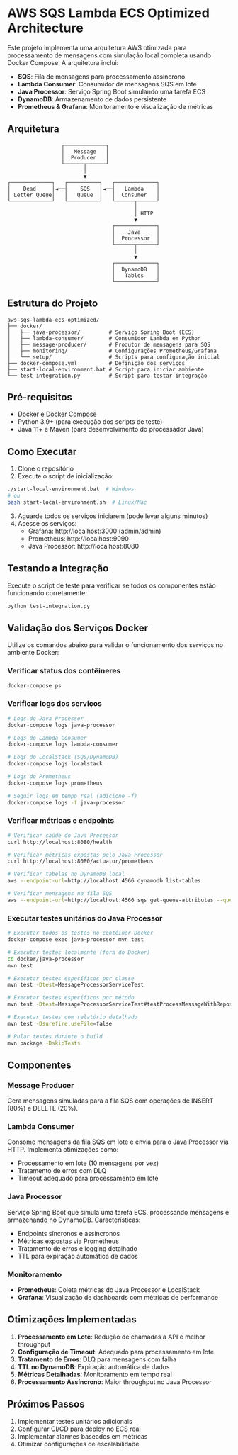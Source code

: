 # AWS SQS Lambda ECS Optimized Architecture

Este projeto implementa uma arquitetura AWS otimizada para processamento de mensagens com simulação local completa usando Docker Compose. A arquitetura inclui:

- **SQS**: Fila de mensagens para processamento assíncrono
- **Lambda Consumer**: Consumidor de mensagens SQS em lote
- **Java Processor**: Serviço Spring Boot simulando uma tarefa ECS
- **DynamoDB**: Armazenamento de dados persistente
- **Prometheus & Grafana**: Monitoramento e visualização de métricas

## Arquitetura

```
                 ┌─────────────┐
                 │   Message   │
                 │  Producer   │
                 └──────┬──────┘
                        │
                        ▼
┌─────────────┐   ┌──────────┐   ┌─────────────┐
│    Dead     │◄──┤    SQS   │◄──┤   Lambda    │
│ Letter Queue│   │   Queue  │   │  Consumer   │
└─────────────┘   └──────────┘   └──────┬──────┘
                                        │
                                        │ HTTP
                                        ▼
                                 ┌─────────────┐
                                 │    Java     │
                                 │  Processor  │
                                 └──────┬──────┘
                                        │
                                        ▼
                                 ┌─────────────┐
                                 │  DynamoDB   │
                                 │   Tables    │
                                 └─────────────┘
```

## Estrutura do Projeto

```
aws-sqs-lambda-ecs-optimized/
├── docker/
│   ├── java-processor/         # Serviço Spring Boot (ECS)
│   ├── lambda-consumer/        # Consumidor Lambda em Python
│   ├── message-producer/       # Produtor de mensagens para SQS
│   ├── monitoring/             # Configurações Prometheus/Grafana
│   └── setup/                  # Scripts para configuração inicial
├── docker-compose.yml          # Definição dos serviços
├── start-local-environment.bat # Script para iniciar ambiente
└── test-integration.py         # Script para testar integração
```

## Pré-requisitos

- Docker e Docker Compose
- Python 3.9+ (para execução dos scripts de teste)
- Java 11+ e Maven (para desenvolvimento do processador Java)

## Como Executar

1. Clone o repositório
2. Execute o script de inicialização:

```bash
./start-local-environment.bat  # Windows
# ou
bash start-local-environment.sh  # Linux/Mac
```

3. Aguarde todos os serviços iniciarem (pode levar alguns minutos)
4. Acesse os serviços:
   - Grafana: http://localhost:3000 (admin/admin)
   - Prometheus: http://localhost:9090
   - Java Processor: http://localhost:8080

## Testando a Integração

Execute o script de teste para verificar se todos os componentes estão funcionando corretamente:

```bash
python test-integration.py
```

## Validação dos Serviços Docker

Utilize os comandos abaixo para validar o funcionamento dos serviços no ambiente Docker:

### Verificar status dos contêineres

```bash
docker-compose ps
```

### Verificar logs dos serviços

```bash
# Logs do Java Processor
docker-compose logs java-processor

# Logs do Lambda Consumer
docker-compose logs lambda-consumer

# Logs do LocalStack (SQS/DynamoDB)
docker-compose logs localstack

# Logs do Prometheus
docker-compose logs prometheus

# Seguir logs em tempo real (adicione -f)
docker-compose logs -f java-processor
```

### Verificar métricas e endpoints

```bash
# Verificar saúde do Java Processor
curl http://localhost:8080/health

# Verificar métricas expostas pelo Java Processor
curl http://localhost:8080/actuator/prometheus

# Verificar tabelas no DynamoDB local
aws --endpoint-url=http://localhost:4566 dynamodb list-tables

# Verificar mensagens na fila SQS
aws --endpoint-url=http://localhost:4566 sqs get-queue-attributes --queue-url http://localhost:4566/000000000000/message-queue --attribute-names ApproximateNumberOfMessages
```

### Executar testes unitários do Java Processor

```bash
# Executar todos os testes no contêiner Docker
docker-compose exec java-processor mvn test

# Executar testes localmente (fora do Docker)
cd docker/java-processor
mvn test

# Executar testes específicos por classe
mvn test -Dtest=MessageProcessorServiceTest

# Executar testes específicos por método
mvn test -Dtest=MessageProcessorServiceTest#testProcessMessageWithRepositoryException

# Executar testes com relatório detalhado
mvn test -Dsurefire.useFile=false

# Pular testes durante o build
mvn package -DskipTests
```

## Componentes

### Message Producer

Gera mensagens simuladas para a fila SQS com operações de INSERT (80%) e DELETE (20%).

### Lambda Consumer

Consome mensagens da fila SQS em lote e envia para o Java Processor via HTTP.
Implementa otimizações como:
- Processamento em lote (10 mensagens por vez)
- Tratamento de erros com DLQ
- Timeout adequado para processamento em lote

### Java Processor

Serviço Spring Boot que simula uma tarefa ECS, processando mensagens e armazenando no DynamoDB.
Características:
- Endpoints síncronos e assíncronos
- Métricas expostas via Prometheus
- Tratamento de erros e logging detalhado
- TTL para expiração automática de dados

### Monitoramento

- **Prometheus**: Coleta métricas do Java Processor e LocalStack
- **Grafana**: Visualização de dashboards com métricas de performance

## Otimizações Implementadas

1. **Processamento em Lote**: Redução de chamadas à API e melhor throughput
2. **Configuração de Timeout**: Adequado para processamento em lote
3. **Tratamento de Erros**: DLQ para mensagens com falha
4. **TTL no DynamoDB**: Expiração automática de dados
5. **Métricas Detalhadas**: Monitoramento em tempo real
6. **Processamento Assíncrono**: Maior throughput no Java Processor

## Próximos Passos

1. Implementar testes unitários adicionais
2. Configurar CI/CD para deploy no ECS real
3. Implementar alarmes baseados em métricas
4. Otimizar configurações de escalabilidade
